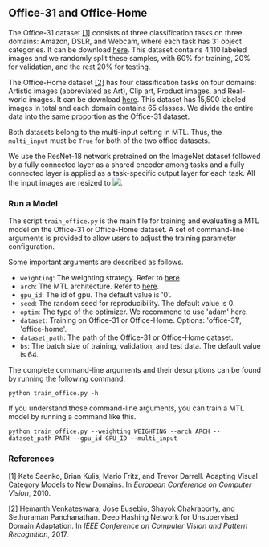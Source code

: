 ## Office-31 and Office-Home

The Office-31 dataset [[1]](#1) consists of three classification tasks on three domains: Amazon, DSLR, and Webcam, where each task has 31 object categories. It can be download [here](https://www.cc.gatech.edu/~judy/domainadapt/#datasets_code). This dataset contains 4,110 labeled images and we randomly split these samples, with 60% for training, 20% for validation, and the rest 20% for testing. 

The Office-Home dataset [[2]](#2) has four classification tasks on four domains: Artistic images (abbreviated as Art), Clip art, Product images, and Real-world images. It can be download [here](https://www.hemanthdv.org/officeHomeDataset.html). This dataset has 15,500 labeled images in total and each domain contains 65 classes. We divide the entire data into the same proportion as the Office-31 dataset. 

Both datasets belong to the multi-input setting in MTL. Thus, the ``multi_input`` must be ``True`` for both of the two office datasets.

We use the ResNet-18 network pretrained on the ImageNet dataset followed by a fully connected layer as a shared encoder among tasks and a fully connected layer is applied as a task-specific output layer for each task. All the input images are resized to <img src="https://render.githubusercontent.com/render/math?math=3\times224\times224">.

### Run a Model

The script ``train_office.py`` is the main file for training and evaluating a MTL model on the Office-31 or Office-Home dataset. A set of command-line arguments is provided to allow users to adjust the training parameter configuration. 

Some important  arguments are described as follows.

- ``weighting``: The weighting strategy. Refer to [here](../../LibMTL#supported-algorithms).
- ``arch``: The MTL architecture. Refer to [here](../../LibMTL#supported-algorithms).
- ``gpu_id``: The id of gpu. The default value is '0'.
- ``seed``: The random seed for reproducibility. The default value is 0.
- ``optim``: The type of the optimizer. We recommend to use 'adam' here.
- ``dataset``: Training on Office-31 or Office-Home. Options: 'office-31', 'office-home'.
- ``dataset_path``: The path of the Office-31 or Office-Home dataset.
- ``bs``: The batch size of training, validation, and test data. The default value is 64.

The complete command-line arguments and their descriptions can be found by running the following command.

```shell
python train_office.py -h
```

If you understand those command-line arguments, you can train a MTL model by running a command like this. 

```shell
python train_office.py --weighting WEIGHTING --arch ARCH --dataset_path PATH --gpu_id GPU_ID --multi_input
```

### References

<a id="1">[1]</a> Kate Saenko, Brian Kulis, Mario Fritz, and Trevor Darrell. Adapting Visual Category Models to New Domains. In *European Conference on Computer Vision*, 2010.

<a id="2">[2]</a> Hemanth Venkateswara, Jose Eusebio, Shayok Chakraborty, and Sethuraman Panchanathan. Deep Hashing Network for Unsupervised Domain Adaptation. In *IEEE Conference on Computer Vision and Pattern Recognition*, 2017.
